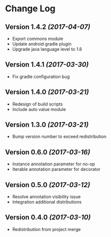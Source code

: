 Change Log
==========

Version 1.4.2 *(2017-04-07)*
----------------------------

 * Export commons module
 * Update android gradle plugin
 * Upgrade java language level to 1.8

Version 1.4.1 *(2017-03-30)*
----------------------------

 * Fix gradle configuration bug

Version 1.4.0 *(2017-03-21)*
----------------------------
 
 * Redesign of build scripts
 * Include auto value module
 
Version 1.3.0 *(2017-03-21)*
----------------------------

 * Bump version number to exceed redistribution
 
Version 0.6.0 *(2017-03-16)*
----------------------------

 * Instance annotation parameter for no-op
 * Iterable annotation parameter for decorator

Version 0.5.0 *(2017-03-12)*
----------------------------

 * Resolve annotation visibility issue
 * Integration additional distributions

Version 0.4.0 *(2017-03-10)*
----------------------------

 * Redistribution from project merge

